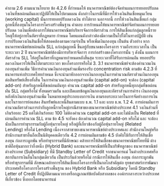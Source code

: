 คำถาม
2.6 ตามแนวนโยบาย ข้อ 4.2.6 ที่กำหนดให้
ธนาคารพาณิชย์ต้องจัดทําแผนการทยอยปรับลด
วงเงินที่ขอผ่อนผันและปฏิบัติให้เป็นไปตามแผน
ดังกล่าวในกรณีที่มีการให้วงเงินสินเชื่อหมุนเวียน
(working capital) นั้นการทยอยปรับลดวงเงิน
ทําได้ยาก นอกจากนี้ การให้วงเงินสินเชื่อแก่
กลุ่มลูกหนี้ที่ลงทุนในโครงการโครงสร้างพื้นฐาน
คำตอบ
การก้าหนดให้ธนาคารพาณิชย์จัดทําแผนการทยอยปรับลด
วงเงินเพื่อต้องการให้ธนาคารพาณิชย์บริหารจัดการอัตราส่วน
การให้สินเชื่อแก่กลุ่มลูกหนี้รายใหญ่ให้อยู่ภายในอัตราที่กฎหมาย
กําหนด โดยแผนดังกล่าวต้องมีความเป็นไปได้ในทางปฏิบัติ
เช่น การปรับลดวงเงินสินเชื่อให้สอดคล้องตามความจําเป็น
หรือเพิ่มเงินกองทุน เป็นต้น
ตัวอย่าง หากธนาคารพาณิชย์ขอผ่อนผัน SLL แก่กลุ่มลูกหนี้
ขึ้นอยู่กับขนาดของโครงการ รวมถึงระยะเวลาใน เป็นระยะเวลา 2 ปี ธนาคารพาณิชย์ต้องมีการบริหารจัดการ
การก่อสร้างของโครงการนั้น ๆ ดังนั้น แผนการ อัตราส่วน SLL ให้อยู่ในอัตราที่กฎหมายกำหนดหลังสิ้นสุด
ระยะเวลาที่ได้รับการผ่อนผัน
ทยอยปรับลดวงเงินควรให้เป็นไปตามระยะเวลา
ของโครงการหรือไม่
3.
3.1 ธนาคารพาณิชย์จะต้องคำนวณเงินกองทุนส่วนเพิ่ม
วิธีการคำนวณเงินกองทุนส่วนเพิ่มรองรับ concentration risk ตามข้อ 4.2.3 ที่ธนาคารแห่งประเทศไทยกำหนด
ซึ่งจะนำมาหักออกจากเงินกองทุนในการคำนวณอัตราส่วนเงินกองทุนต่อสินทรัพย์เสี่ยงทั้งสิ้น
ในการคํานวณเงินกองทุนส่วนเพิ่ม (capital add-on) จะต้อง
(capital add-on) สำหรับลูกหนี้ที่ขอผ่อนผันทุก คำนวณ capital add-on สำหรับลูกหนี้ทุกกลุ่มที่ขอผ่อนผัน SLL
กลุ่มหรือไม่
ทั้งหมดรวมกัน และเปิดเผยข้อมูลเงินกองทุนและอัตราส่วนการดำรง
เงินกองทุนหลังหักเงินกองทุนส่วนเพิ่ม ในหมายเหตุประกอบงบการเงิน
ตามรอบระยะเวลาในการจัดทำงบการเงิน และในรายการย่อแสดง
สินทรัพย์และหนี้สินตามแบบ ธ.พ. 1.1 และ แบบ ธ.พ. 1.2
4.
การผ่อนผันการคำนวณอัตราส่วนการกำกับลูกหนี้รายใหญ่กรณีสาขาของธนาคารพาณิชย์ต่างประเทศ
4.1 วงเงินส่วนที่เกินร้อยละ 25 แต่ไม่เกินร้อยละ 100 ไม่ต้องคำนวณ capital add-on และไม่นับเป็น Related
ที่ผ่อนผันการคํานวณ SLL ตาม ข้อ 4.5 จะยังคง
ต้องคำนวณ capital add-on หรือไม่ และ
จะต้องนับเป็นการทำธุรกรรมกับผู้ถือหุ้นรายใหญ่
หรือผู้ที่เกี่ยวข้องกับผู้ถือหุ้นรายใหญ่ (Related
Lending) หรือไม่
Lending เนื่องจากสาขาของธนาคารพาณิชย์ต่างประเทศและ
สำนักงานใหญ่หรือสำนักงานสาขาอื่นถือเป็นนิติบุคคลเดียวกัน
4.2 การผ่อนผันตามข้อ 4.5 บังคับใช้กับการให้สินเชื่อ
ลงทุน ก่อภาระผูกพัน หรือทำธุรกรรมที่มีลักษณะ
คล้ายการให้สินเชื่อของธนาคารพาณิชย์ไทยที่มี
ต่างชาติถือหุ้นมากกว่ากึ่งหนึ่ง (Hybrid Bank)
และธนาคารพาณิชย์ที่เป็นบริษัทลูกของ
ธนาคารพาณิชย์ต่างประเทศ (Subsidiary) ที่มี
Standby Letter of Credit จากธนาคารแม่
ในต่างประเทศหรือสถาบันการเงินอื่นในกลุ่มเดียวกัน
เป็นประกันด้วยหรือไม่
กรณีการให้สินเชื่อ ลงทุน ก่อภาระผูกพัน หรือทำธุรกรรมที่มี
ลักษณะคล้ายการให้สินเชื่อแก่โครงการที่เป็นกลไกสำคัญต่อ
ยุทธศาสตร์การพัฒนาประเทศหรือโครงการโครงสร้างพื้นฐาน
ของ Hybrid Bank หรือ Subsidiary โดยมี Standby Letter of
Credit ที่ปฏิบัติตามแนวทางหรือกฎเกณฑ์ข้อบังคับสากลของ
องค์กรกลางระหว่างประเทศที่เกี่ยวข้อง ซึ่งออกโดยธนาคารแม่
